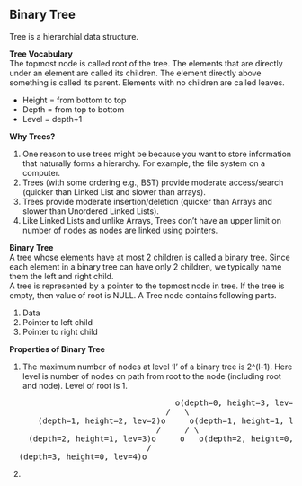## Binary Tree  
  
Tree is a hierarchial data structure.  
  
**Tree Vocabulary**  
The topmost node is called root of the tree. The elements that are directly under an element are called its children. The element directly above something is called its parent.  Elements with no children are called leaves.  
* Height = from bottom to top
* Depth = from top to bottom
* Level = depth+1
  
**Why Trees?**  
1. One reason to use trees might be because you want to store information that naturally forms a hierarchy. For example, the file system on a computer.
2. Trees (with some ordering e.g., BST) provide moderate access/search (quicker than Linked List and slower than arrays).
3. Trees provide moderate insertion/deletion (quicker than Arrays and slower than Unordered Linked Lists).
4. Like Linked Lists and unlike Arrays, Trees don’t have an upper limit on number of nodes as nodes are linked using pointers.  
  
**Binary Tree**  
A tree whose elements have at most 2 children is called a binary tree. Since each element in a binary tree can have only 2 children, we typically name them the left and right child.  
A tree is represented by a pointer to the topmost node in tree. If the tree is empty, then value of root is NULL.
A Tree node contains following parts.
1. Data
2. Pointer to left child
3. Pointer to right child

**Properties of Binary Tree**  
1) The maximum number of nodes at level ‘l’ of a binary tree is 2^(l-1).
Here level is number of nodes on path from root to the node (including root and node). Level of root is 1.
  
 <pre>
                                   o(depth=0, height=3, lev=1)
                                 /   \
      (depth=1, height=2, lev=2)o     o(depth=1, height=1, lev=2)
                               /     / \
    (depth=2, height=1, lev=3)o     o   o(depth=2, height=0, lev=3)
                             /  
  (depth=3, height=0, lev=4)o
</pre>  

2) 
